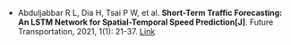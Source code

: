 * Abduljabbar R L, Dia H, Tsai P W, et al. <b>Short-Term Traffic Forecasting: An LSTM Network for Spatial-Temporal Speed Prediction[J]</b>. Future Transportation, 2021, 1(1): 21-37. [Link](https://www.mdpi.com/1053052)
